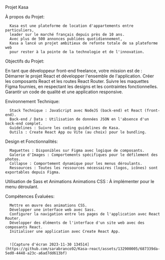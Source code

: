  Projet Kasa

 
                                                                                                                                         
À propos du Projet:

      Kasa est une plateforme de location d'appartements entre particuliers, 
      leader sur le marché français depuis près de 10 ans.
      Avec plus de 500 annonces publiées quotidiennement, 
      Kasa a lancé un projet ambitieux de refonte totale de sa plateforme web
      pour rester à la pointe de la technologie et de l'innovation.


Objectifs du Projet:

En tant que développeur front-end freelance, votre mission est de :
      Démarrer le projet React et développer l'ensemble de l'application.
      Créer les composants React et les routes React Router.
      Suivre les maquettes Figma fournies, en respectant les designs et les contraintes fonctionnelles.
      Garantir un code de qualité et une application responsive.



Environnement Technique:

      Stack Technique : JavaScript avec NodeJS (back-end) et React (front-end).
      Back-end / Data : Utilisation de données JSON en l'absence d'un back-end complet.
      Guidelines : Suivre les coding guidelines de Kasa.
      Outils : Create React App ou Vite (au choix) pour le bundling.


Design et Fonctionnalités:

      Maquettes : Disponibles sur Figma avec logique de composants.
      Galerie d'Images : Comportements spécifiques pour le défilement des photos.
      Collapse : Comportement dynamique pour les menus déroulants.
      Ressources : Toutes les ressources nécessaires (logos, icônes) sont exportables depuis Figma.


Utilisation de Sass et Animations
      Animations CSS : À implémenter pour le menu déroulant.

Compétences Évaluées:

      Mettre en œuvre des animations CSS.
      Développer une interface web avec Sass.
      Configurer la navigation entre les pages de l'application avec React Router.
      Développer des éléments de l'interface d'un site web avec des composants React.
      Initialiser une application avec Create React App.
      
      
      ![Capture d'écran 2023-11-30 134514](https://github.com/sarabranco92/Kasa-react/assets/132900005/687339da-5ed0-4448-a23c-a6ad7dd613bf)
